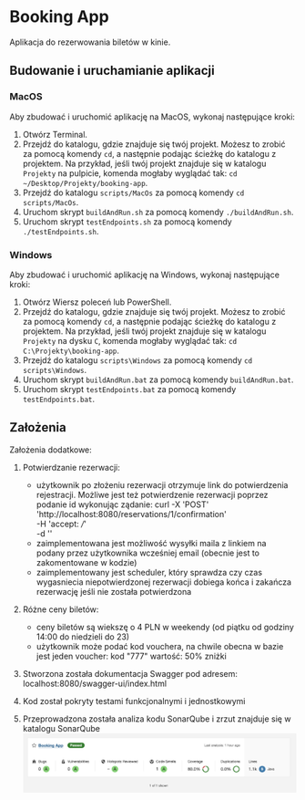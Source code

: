 # Booking App

Aplikacja do rezerwowania biletów w kinie.

## Budowanie i uruchamianie aplikacji

### MacOS

Aby zbudować i uruchomić aplikację na MacOS, wykonaj następujące kroki:

1. Otwórz Terminal.
2. Przejdź do katalogu, gdzie znajduje się twój projekt. Możesz to zrobić za pomocą komendy `cd`, a następnie podając ścieżkę do katalogu z projektem. Na przykład, jeśli twój projekt znajduje się w katalogu `Projekty` na pulpicie, komenda mogłaby wyglądać tak: `cd ~/Desktop/Projekty/booking-app`.
3. Przejdź do katalogu `scripts/MacOs` za pomocą komendy `cd scripts/MacOs`.
4. Uruchom skrypt `buildAndRun.sh` za pomocą komendy `./buildAndRun.sh`.
5. Uruchom skrypt `testEndpoints.sh` za pomocą komendy `./testEndpoints.sh`.


### Windows

Aby zbudować i uruchomić aplikację na Windows, wykonaj następujące kroki:

1. Otwórz Wiersz poleceń lub PowerShell.
2. Przejdź do katalogu, gdzie znajduje się twój projekt. Możesz to zrobić za pomocą komendy `cd`, a następnie podając ścieżkę do katalogu z projektem. Na przykład, jeśli twój projekt znajduje się w katalogu `Projekty` na dysku `C`, komenda mogłaby wyglądać tak: `cd C:\Projekty\booking-app`.
3. Przejdź do katalogu `scripts\Windows` za pomocą komendy `cd scripts\Windows`.
4. Uruchom skrypt `buildAndRun.bat` za pomocą komendy `buildAndRun.bat`.
5. Uruchom skrypt `testEndpoints.bat` za pomocą komendy `testEndpoints.bat`.

## Założenia

Założenia dodatkowe:
1. Potwierdzanie rezerwacji:
    - użytkownik po złożeniu rezerwacji otrzymuje link do potwierdzenia rejestracji. Możliwe jest też potwierdzenie rezerwacji poprzez podanie id wykonując ządanie: 
        curl -X 'POST' \
        'http://localhost:8080/reservations/1/confirmation' \
        -H 'accept: */*' \
        -d ''
    - zaimplementowana jest możliwość wysyłki maila z linkiem na podany przez użytkownika wcześniej email (obecnie jest to zakomentowane w kodzie)
    - zaimplementowany jest scheduler, który sprawdza czy czas wygasniecia niepotwierdzonej rezerwacji dobiega końca i zakańcza rezerwację jeśli nie została potwierdzona

2. Różne ceny biletów:
    - ceny biletów są wiekszę o 4 PLN w weekendy (od piątku od godziny 14:00 do niedzieli do 23)
    - użytkownik może podać kod vouchera, na chwile obecna w bazie jest jeden voucher: kod "777" wartość: 50% zniżki

3. Stworzona została dokumentacja Swagger pod adresem: localhost:8080/swagger-ui/index.html

4. Kod został pokryty testami funkcjonalnymi i jednostkowymi

5. Przeprowadzona została analiza kodu SonarQube i zrzut znajduje się w katalogu SonarQube
![Raport SonarQube](/SonarQube/raportSonarQube.png "Raport SonarQube")